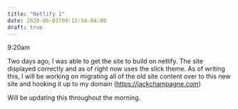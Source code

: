 ```yaml
---
title: "Netlify 1"
date: 2020-06-01T09:15:54-04:00
draft: true
---
```


9:20am

Two days ago, I was able to get the site to build on netlify. The site displayed correctly and as of right now uses the slick theme. As of writing this, I will be working on migrating all of the old site content over to this new site and hooking it up to my domain (https://jackchampagne.com)

Will be updating this throughout the morning.

